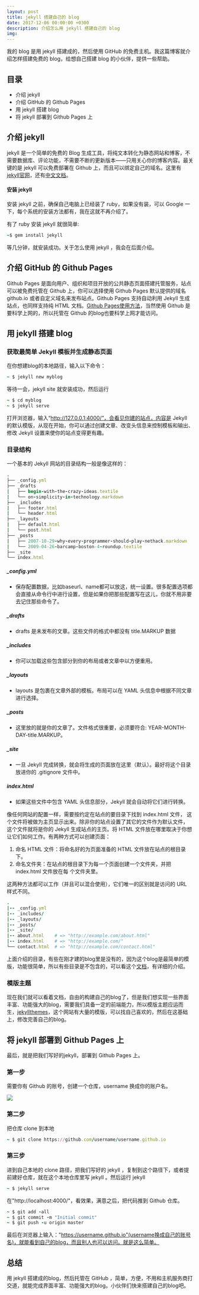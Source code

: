 ```yaml
---
layout: post
title: jekyll 搭建自己的 blog
date: 2017-12-06 00:00:00 +0300
description: 介绍怎么用 jekyll 搭建自己的 blog
img:
---
```


我的 blog 是用 jekyll 搭建成的，然后使用 GitHub 的免费主机。我这篇博客就介绍怎样搭建免费的 blog，给想自己搭建 blog 的小伙伴，提供一些帮助。

## 目录
- 介绍 jekyll
- 介绍 GitHub 的 Github Pages
- 用 jekyll 搭建 blog
- 将 jekyll 部署到 Github Pages 上

## 介绍 jekyll
jekyll 是一个简单的免费的 Blog 生成工具，将纯文本转化为静态网站和博客，不需要数据库、评论功能，不需要不断的更新版本——只用关心你的博客内容。最关键的是 jekyll 可以免费部署在 Github 上，而且可以绑定自己的域名。这里有<a href="https://jekyllrb.com">jekyll官网</a>，还有<a href="http://jekyll.com.cn">中文文档</a>。
#### 安装 jekyll

安装 jekyll 之前，确保自己电脑上已经装了 ruby，如果没有装，可以 Google 一下，每个系统的安装方法都有，我在这就不再介绍了。

有了 ruby 安装 jekyll 就很简单:

```ruby
~$ gem install jekyll
```
等几分钟，就安装成功。关于怎么使用 jekyll ，我会在后面介绍。

## 介绍 GitHub 的 Github Pages

Github Pages 是面向用户、组织和项目开放的公共静态页面搭建托管服务，站点可以被免费托管在 Github 上，你可以选择使用 Github Pages 默认提供的域名 github.io 或者自定义域名来发布站点。Github Pages 支持自动利用 Jekyll 生成站点，也同样支持纯 HTML 文档。<a href="https://pages.github.com">Github Pages使用方法</a>，当然使用 Github 是要科学上网的，所以托管在 Github 的blog也要科学上网才能访问。

## 用 jekyll 搭建 blog

### 获取最简单 Jekyll 模板并生成静态页面

在你想建blog的本地路径，输入以下命令：

```ruby
~ $ jekyll new myblog
```
等待一会，jekyll site 就安装成功，然后运行

```ruby
~ $ cd myblog
~ $ jekyll serve
```
打开浏览器，输入“http://127.0.0.1:4000/”，会看见你建的站点，内容是 Jekyll 的默认模版，从现在开始，你可以通过创建文章、改变头信息来控制模板和输出、修改 Jekyll 设置来使你的站点变得更有趣。

### 目录结构

一个基本的 Jekyll 网站的目录结构一般是像这样的：

```ruby
.
├── _config.yml
├── _drafts
|   ├── begin-with-the-crazy-ideas.textile
|   └── on-simplicity-in-technology.markdown
├── _includes
|   ├── footer.html
|   └── header.html
├── _layouts
|   ├── default.html
|   └── post.html
├── _posts
|   ├── 2007-10-29-why-every-programmer-should-play-nethack.markdown
|   └── 2009-04-26-barcamp-boston-4-roundup.textile
├── _site
└── index.html
```
##### _config.yml 
- 保存配置数据，比如baseurl、name都可以放这，统一设置。很多配置选项都会直接从命令行中进行设置，但是如果你把那些配置写在这儿，你就不用非要去记住那些命令了。

##### _drafts
- drafts 是未发布的文章。这些文件的格式中都没有 title.MARKUP 数据

##### _includes 
- 你可以加载这些包含部分到你的布局或者文章中以方便重用。

##### _layouts 
- layouts 是包裹在文章外部的模板。布局可以在 YAML 头信息中根据不同文章进行选择。

##### _posts
- 这里放的就是你的文章了。文件格式很重要，必须要符合: YEAR-MONTH-DAY-title.MARKUP。

##### _site
- 一旦 Jekyll 完成转换，就会将生成的页面放在这里（默认）。最好将这个目录放进你的 .gitignore 文件中。

##### index.html
- 如果这些文件中包含 YAML 头信息部分，Jekyll 就会自动将它们进行转换。

像任何网站的配置一样，需要按约定在站点的要目录下找到 index.html 文件， 这个文件将被做为主页显示出来。除非你的站点设置了其它的文件作为默认文件， 这个文件就将是你的 Jekyll 生成站点的主页。将 HTML 文件放在哪里取决于你想让它们如何工作。有两种方式可以创建页面：

1. 命名 HTML 文件：将命名好的为页面准备的 HTML 文件放在站点的根目录下。
2. 命名文件夹：在站点的根目录下为每一个页面创建一个文件夹，并把 index.html 文件放在每 个文件夹里。

这两种方法都可以工作（并且可以混合使用），它们唯一的区别就是访问的 URL 样式不同。

```ruby
.
|-- _config.yml
|-- _includes/
|-- _layouts/
|-- _posts/
|-- _site/
|-- about.html    # => "http://example.com/about.html"
|-- index.html    # => "http://example.com/"
└── contact.html  # => "http://example.com/contact.html"
```


上面介绍的目录，有些在刚才建的blog里是没有的，因为这个blog是最简单的模版，功能很简单，所以有些目录是不包含的，可以看这个<a href="http://jekyll.com.cn/docs/home/">文档</a>，有详细的介绍。

### 模版主题

现在我们就可以看着文档，自由的构建自己的blog了，但是我们想实现一些界面丰富、功能强大的blog，需要我们具备一定的前端能力，所以模版主题应运而生，<a href="http://jekyllthemes.org">jekyllthemes</a>，这个网站有大量的模版，可以找自己喜欢的，然后在这基础上，修改完善自己的blog。

## 将 jekyll 部署到 Github Pages 上

最后，就是把我们写好的jekyll，部署到 Github Pages 上。

### 第一步

需要你有 Github 的账号，创建一个仓库，username 换成你的账户名。

![](http://p0iv8hbe9.bkt.clouddn.com/createRepository.png)

### 第二步

把仓库 clone 到本地

```ruby
~ $ git clone https://github.com/username/username.github.io
```
### 第三步

进到自己本地的 clone 路径，把我们写好的 jekyll ，复制到这个路径下，或者提前建好仓库，就在这个本地仓库里写 jekyll 。然后运行 jekyll 
```ruby
~ $ jekyll serve
```
在"http://localhost:4000/"，看效果，满意之后，把代码推到 Github 仓库。

```ruby
~ $ git add -all
~ $ git commit -m "Initial commit"
~ $ git push -u origin master
```
最后在浏览器上输入："https://username.github.io"(username换成自己的账号名)，就能看到自己的blog，而且别人也可以访问。就是这么简单。

## 总结

用 jekyll 搭建成的blog，然后托管在 GitHub ，简单，方便，不用和主机服务商打交道，就能完成界面丰富、功能强大的blog。小伙伴们快来搭建自己的blog吧。


